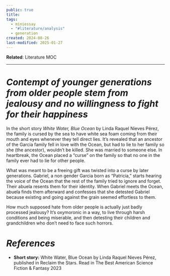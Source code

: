 ```yaml
---
public: true
title: 
tags:
  - miniessay
  - "#literature/analysis"
  - generation
created: 2024-08-26
last-modified: 2025-01-27
---
```

**Related**: Literature MOC  
  
---  
# ***Contempt of younger generations from older people stem from jealousy and no willingness to fight for their happiness***  
  
In the short story *White Water, Blue Ocean* by Linda Raquel Nieves Pérez, the family is cursed by the sea to have white sea foam coming from their mouth and eyes whenever they tell direct lies. It’s revealed that an ancestor of the Garcia family fell in love with the Ocean, but had to lie to her family so she (the ancestor), wouldn’t be killed. She was married to someone else. In heartbreak, the Ocean placed a “curse” on the family so that no one in the family ever had to lie for other people.  
  
What was meant to be a freeing gift was twisted into a curse by later generations. Gabriel, a non gender Garcia born as “Patricia,” starts hearing the voice of the Ocean that the rest of the family tried to ignore and forget. Their abuela resents them for their identity. When Gabriel meets the Ocean, abuela finds them afterward and confesses that she detested Gabriel because existing and going against the grain seemed effortless to them.  
  
How much supposed hate from older people is actually just badly processed jealousy? It’s oxymoronic in a way, to live through harsh conditions and being miserable, and then detesting their children and grandchildren who don’t need to face such horrors.  
  
# ***References***  
* **Short story:** White Water, Blue Ocean by Linda Raquel Nieves Pérez, published in Reclaim the Stars. Read in The Best American Science Fiction & Fantasy 2023  
